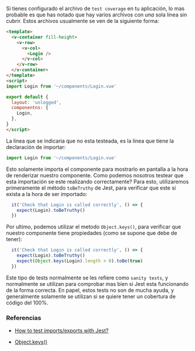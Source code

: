 Si tienes configurado el archivo de `test coverage` en tu aplicación, lo mas probable es que has notado que hay varios archivos con *una* sola linea sin cubrir. Estos archivos usualmente se ven de la siguiente forma:

```html
<template>
  <v-container fill-height>
    <v-row>
      <v-col>
        <Login />
      </v-col>
    </v-row>
  </v-container>
</template>
<script>
import Login from '~/components/Login.vue'

export default {
  layout: 'unlogged',
  componentns: {
    Login,
  },
}
</script>
```

La linea que se indicaria que no esta testeada, es la linea que tiene la declaración de importar: 

```javascript
import Login from '~/components/Login.vue'
```

Esto solamente importa el componente para mostrarlo en pantalla a la hora de renderizar nuestro componente. Como podemos nosotros testear que esta importación se este realizando correctamente? Para esto, utilizaremos primeramente el método `toBeTruthy` de Jest, para verificar que este si exista a la hora de ser importado: 

```javascript
  it('Check that Login is called correctly', () => {
    expect(Login).toBeTruthy()
  })
```

Por ultimo, podemos utilizar el metodo `Object.keys()`, para verificar que nuestro componente tiene propiedades (como se supone que debe de tener):

```javascript
  it('Check that Login is called correctly', () => {
    expect(Login).toBeTruthy()
    expect(Object.keys(Login).length > 0).toBe(true)
  })
```

Este tipo de tests normalmente se les refiere como `sanity tests`, y normalmente se utilizan para comprobar mas bien si Jest esta funcionando de la forma correcta. En papel, estos tests no son de mucha ayuda, y generalmente solamente se utilizan si se quiere tener un cobertura de código del 100%. 

<h3> Referencias </h3>

- [How to test imports/exports with Jest?](https://stackoverflow.com/questions/54207884/how-to-test-imports-exports-with-jest/54207975)

- [Object.keys()](https://developer.mozilla.org/en-US/docs/Web/JavaScript/Reference/Global_Objects/Object/keys)